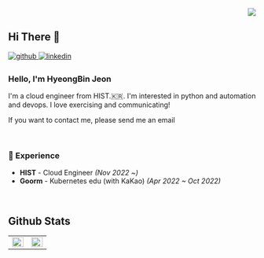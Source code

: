 <div align="right">
<img src="https://komarev.com/ghpvc/?username=hyeongbin96&&style=flat-square" align="right" />
</div>  
  

<br/>  

## Hi There 👋  


<a href="https://github.com/jiyeoon" target="_blank">
<img src=https://img.shields.io/badge/github-%2324292e.svg?&style=for-the-badge&logo=github&logoColor=white alt=github style="margin-bottom: 5px;" />
</a>
<a href="https://www.linkedin.com/in/hb0422/" target="_blank">
<img src=https://img.shields.io/badge/linkedin-%231E77B5.svg?&style=for-the-badge&logo=linkedin&logoColor=white alt=linkedin style="margin-bottom: 5px;" />
</a>

### Hello, I'm HyeongBin Jeon

I'm a cloud engineer from HIST.🇰🇷. I'm interested in python and automation and devops. I love exercising and communicating!

If you want to contact me, please send me an email

<br>

### 💫 Experience
- **HIST** - Cloud Engineer *(Nov 2022 ~)*
- **Goorm** - Kubernetes edu (with KaKao) *(Apr 2022 ~ Oct 2022)* 

<br/>  

## Github Stats  
<table><tr><td valign="top" width="50%">
<img src="https://github-readme-stats.vercel.app/api?username=hyeongbin96&show_icons=true&count_private=true&hide_border=true" align="left" style="width: 100%" />
</td><td valign="top" width="50%">
<img src="https://github-readme-stats.vercel.app/api/top-langs/?username=hyeongbin96&hide_border=true&layout=compact" align="left" style="width: 100%" />
</td></tr></table>  
<br/>  